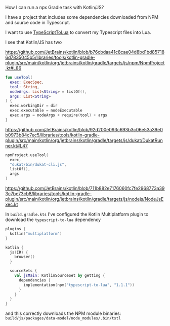 How I can run a npx Gradle task with Kotlin/JS?

I have a project that includes some dependencies downloaded from NPM and source code in Typescript.

I want to use [TypeScriptToLua](https://typescripttolua.github.io/) to convert my Typescript files
into Lua.

I see that Kotlin/JS has two

https://github.com/JetBrains/kotlin/blob/b76cbdaa41c8cae04d8bd1bd857186d7835045b5/libraries/tools/kotlin-gradle-plugin/src/main/kotlin/org/jetbrains/kotlin/gradle/targets/js/npm/NpmProject.kt#L86

```kotlin
fun useTool(
  exec: ExecSpec,
  tool: String,
  nodeArgs: List<String> = listOf(),
  args: List<String>
) {
  exec.workingDir = dir
  exec.executable = nodeExecutable
  exec.args = nodeArgs + require(tool) + args
}
```

https://github.com/JetBrains/kotlin/blob/92d200e093c693b3c06e53a39e0b0973b84c7ec5/libraries/tools/kotlin-gradle-plugin/src/main/kotlin/org/jetbrains/kotlin/gradle/targets/js/dukat/DukatRunner.kt#L47

```kotlin
npmProject.useTool(
  exec,
  "dukat/bin/dukat-cli.js",
  listOf(),
  args
)
```

https://github.com/JetBrains/kotlin/blob/711b882e7176060fc7fe2968773a393c7be73cb8/libraries/tools/kotlin-gradle-plugin/src/main/kotlin/org/jetbrains/kotlin/gradle/targets/js/nodejs/NodeJsExec.kt

In `build.gradle.kts` I've configured the Kotlin Multiplatform plugin to download
the `typescript-to-lua` dependency

```kotlin
plugins {
  kotlin("multiplatform")
}

kotlin {
  js(IR) {
    browser()
  }

  sourceSets {
    val jsMain: KotlinSourceSet by getting {
      dependencies {
        implementation(npm("typescript-to-lua", "1.1.1"))
      }
    }
  }
}
```

and this correctly downloads the NPM module binaries:
`build/js/packages/data-model/node_modules/.bin/tstl`

